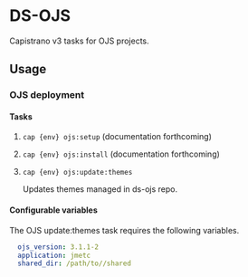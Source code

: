 # DS-OJS

Capistrano v3 tasks for OJS projects.

## Usage

### OJS deployment
#### Tasks
1. `cap {env} ojs:setup`
(documentation forthcoming)

2. `cap {env} ojs:install`
(documentation forthcoming)


3. `cap {env} ojs:update:themes`

   Updates themes managed in ds-ojs repo.

#### Configurable variables
The OJS update:themes task requires the following variables.
```yaml
  ojs_version: 3.1.1-2
  application: jmetc
  shared_dir: /path/to//shared  
```



